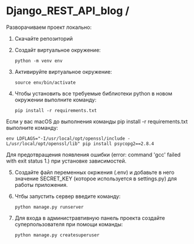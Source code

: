 # Django_REST_API_blog /

Разворачиваем проект локально:

1. Скачайте репозиторий

2. Создайт виртуальное окружение: 
    
       python -m venv env
    
3. Активируйте виртуальное окружение:

       source env/bin/activate
    
4. Чтобы установить все требуемые библиотеки python в новом окружении выполните команду:
     
       pip install -r requirements.txt
    
  Если у вас macOS до выполнения команды pip install -r requirements.txt выполните команду:

    env LDFLAGS="-I/usr/local/opt/openssl/include -L/usr/local/opt/openssl/lib" pip install psycopg2==2.8.4
    
  Для предотвращения появления ошибки (error: command 'gcc' failed with exit status 1.) при установке зависимостей.

5. Создайте файл переменных окржения (.env) и добавьте в него значение SECRET_KEY (которое используется в settings.py) для работы приложения.

6. Чтбы запустить сервер введите команду:

       python manage.py runserver
    
7. Для входа в администравтивную панель проекта создайте суперпользователя при помощи команды:

       python manage.py createsuperuser
